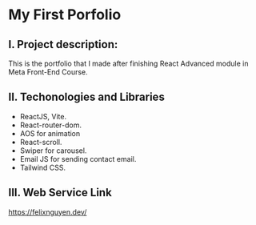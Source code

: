 # My First Porfolio
## I. Project description:
This is the portfolio that I made after finishing React Advanced module in Meta Front-End Course.
## II. Techonologies and Libraries
- ReactJS, Vite.
- React-router-dom.
- AOS for animation
- React-scroll.
- Swiper for carousel.
- Email JS for sending contact email.
- Tailwind CSS.
## III. Web Service Link
https://felixnguyen.dev/